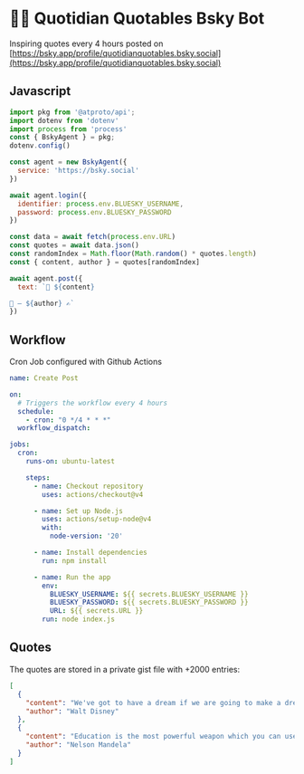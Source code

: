 # 🦋🤖 Quotidian Quotables Bsky Bot

Inspiring quotes every 4 hours posted on [https://bsky.app/profile/quotidianquotables.bsky.social](https://bsky.app/profile/quotidianquotables.bsky.social)

## Javascript
```js
import pkg from '@atproto/api';
import dotenv from 'dotenv'
import process from 'process'
const { BskyAgent } = pkg;
dotenv.config()

const agent = new BskyAgent({
  service: 'https://bsky.social'
})

await agent.login({
  identifier: process.env.BLUESKY_USERNAME,
  password: process.env.BLUESKY_PASSWORD
})

const data = await fetch(process.env.URL)
const quotes = await data.json()
const randomIndex = Math.floor(Math.random() * quotes.length)
const { content, author } = quotes[randomIndex]

await agent.post({
  text: `💬 ${content}

📖 — ${author} ✍️`
})
```

## Workflow 
Cron Job configured with Github Actions

```yml
name: Create Post

on:
  # Triggers the workflow every 4 hours
  schedule:
    - cron: "0 */4 * * *"
  workflow_dispatch:

jobs:
  cron:
    runs-on: ubuntu-latest

    steps:
      - name: Checkout repository
        uses: actions/checkout@v4 

      - name: Set up Node.js
        uses: actions/setup-node@v4 
        with:
          node-version: '20' 

      - name: Install dependencies
        run: npm install

      - name: Run the app
        env:
          BLUESKY_USERNAME: ${{ secrets.BLUESKY_USERNAME }}
          BLUESKY_PASSWORD: ${{ secrets.BLUESKY_PASSWORD }}
          URL: ${{ secrets.URL }}
        run: node index.js
```

## Quotes

The quotes are stored in a private gist file with +2000 entries:

```json
[
  {
    "content": "We've got to have a dream if we are going to make a dream come true.",
    "author": "Walt Disney"
  },
  {
    "content": "Education is the most powerful weapon which you can use to change the world.",
    "author": "Nelson Mandela"
  }
]
```
